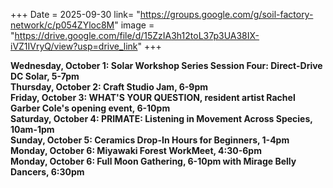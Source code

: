 +++
Date = 2025-09-30
link= "https://groups.google.com/g/soil-factory-network/c/p054ZYloc8M"
image = "https://drive.google.com/file/d/15ZzIA3h12toL37p3UA38IX-iVZ1IVryQ/view?usp=drive_link"
+++

**Wednesday, October 1: Solar Workshop Series Session Four: Direct-Drive DC Solar, 5-7pm**  
**Thursday, October 2: Craft Studio Jam, 6-9pm**  
**Friday, October 3: WHAT'S YOUR QUESTION, resident artist Rachel Garber Cole's opening event, 6-10pm**  
**Saturday, October 4: PRIMATE: Listening in Movement Across Species, 10am-1pm**  
**Sunday, October 5: Ceramics Drop-In Hours for Beginners, 1-4pm**  
**Monday, October 6: Miyawaki Forest WorkMeet, 4:30-6pm**  
**Monday, October 6: Full Moon Gathering, 6-10pm with Mirage Belly Dancers, 6:30pm**

<!--more--\> 
